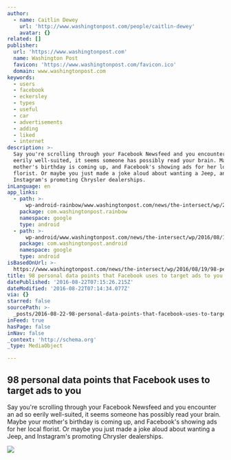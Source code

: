 ```yaml
---
author:
  - name: Caitlin Dewey
    url: 'http://www.washingtonpost.com/people/caitlin-dewey'
    avatar: {}
related: []
publisher:
  url: 'https://www.washingtonpost.com'
  name: Washington Post
  favicon: 'https://www.washingtonpost.com/favicon.ico'
  domain: www.washingtonpost.com
keywords:
  - users
  - facebook
  - eckersley
  - types
  - useful
  - car
  - advertisements
  - adding
  - liked
  - internet
description: >-
  Say you're scrolling through your Facebook Newsfeed and you encounter an ad so
  eerily well-suited, it seems someone has possibly read your brain. Maybe your
  mother's birthday is coming up, and Facebook's showing ads for her local
  florist. Or maybe you just made a joke aloud about wanting a Jeep, and
  Instagram's promoting Chrysler dealerships.
inLanguage: en
app_links:
  - path: >-
      wp-android-rainbow/www.washingtonpost.com/news/the-intersect/wp/2016/08/19/98-personal-data-points-that-facebook-uses-to-target-ads-to-you/
    package: com.washingtonpost.rainbow
    namespace: google
    type: android
  - path: >-
      wp-android/www.washingtonpost.com/news/the-intersect/wp/2016/08/19/98-personal-data-points-that-facebook-uses-to-target-ads-to-you/
    package: com.washingtonpost.android
    namespace: google
    type: android
isBasedOnUrl: >-
  https://www.washingtonpost.com/news/the-intersect/wp/2016/08/19/98-personal-data-points-that-facebook-uses-to-target-ads-to-you/
title: 98 personal data points that Facebook uses to target ads to you
datePublished: '2016-08-22T07:15:26.215Z'
dateModified: '2016-08-22T07:14:34.077Z'
via: {}
starred: false
sourcePath: >-
  _posts/2016-08-22-98-personal-data-points-that-facebook-uses-to-target-ads-to.md
inFeed: true
hasPage: false
inNav: false
_context: 'http://schema.org'
_type: MediaObject

---
```

<article style=""><h1>98 personal data points that Facebook uses to target ads to you</h1><p>Say you're scrolling through your Facebook Newsfeed and you encounter an ad so eerily well-suited, it seems someone has possibly read your brain. Maybe your mother's birthday is coming up, and Facebook's showing ads for her local florist. Or maybe you just made a joke aloud about wanting a Jeep, and Instagram's promoting Chrysler dealerships.</p><img src="https://images.washingtonpost.com/?url=http://img.washingtonpost.com/news/the-intersect/wp-content/uploads/sites/32/2016/08/0817_FbookAds_SS.jpg&amp;w=1484&amp;op=resize&amp;opt=1&amp;filter=antialias" /></article>